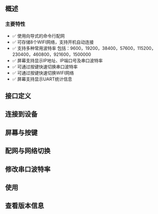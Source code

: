 

## 概述


### 主要特性

- ✅ 使用向导式的命令行配网
- ✅ 可存储8个WIFI网络，支持开机自动连接
- ✅ 支持多种常用波特率
 包括：9600，19200，38400，57600，115200，230400，460800，921600，1500000
- ✅ 屏幕支持显示IP地址、IP端口号及串口波特率
- ✅ 可通过按键快速切换串口波特率
- ✅ 可通过按键快速切换WIFI网络
- ✅ 屏幕支持显示UART统计信息
 
## 接口定义




## 连接到设备



## 屏幕与按键

## 配网与网络切换 


## 修改串口波特率

## 使用

## 查看版本信息

